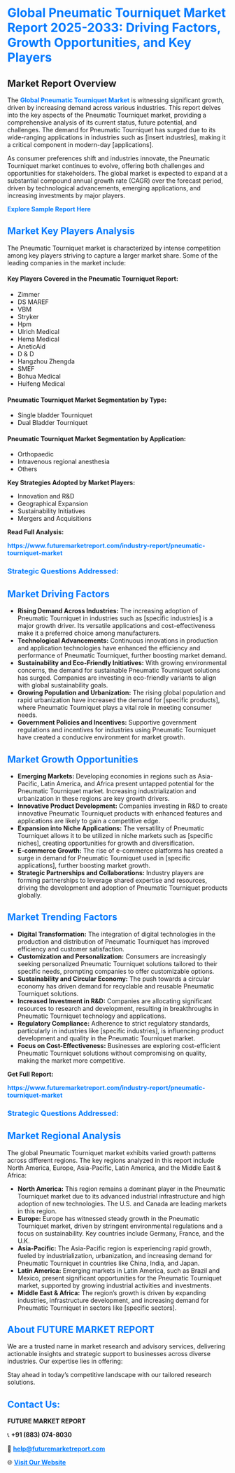 <h1 style="color: #007BFF;">Global Pneumatic Tourniquet Market Report 2025-2033: Driving Factors, Growth Opportunities, and Key Players</h1>

<section id="overview">
<h2>Market Report Overview</h2>
<p>The <a href="https://www.futuremarketreport.com/industry-report/pneumatic-tourniquet-market" style="color: #007BFF; text-decoration: none;"><strong>Global Pneumatic Tourniquet Market</strong></a> is witnessing significant growth, driven by increasing demand across various industries. This report delves into the key aspects of the Pneumatic Tourniquet market, providing a comprehensive analysis of its current status, future potential, and challenges. The demand for Pneumatic Tourniquet has surged due to its wide-ranging applications in industries such as [insert industries], making it a critical component in modern-day [applications].</p>
<p>As consumer preferences shift and industries innovate, the Pneumatic Tourniquet market continues to evolve, offering both challenges and opportunities for stakeholders. The global market is expected to expand at a substantial compound annual growth rate (CAGR) over the forecast period, driven by technological advancements, emerging applications, and increasing investments by major players.</p>
</section>

<section id="overview">
<p><a href="https://www.futuremarketreport.com/request-sample/reportId=80093" style="color: #007BFF; text-decoration: none;"><strong>Explore Sample Report Here</strong></a></p>
</section>

<section id="key-players">
<h2 style="color: #007BFF;">Market Key Players Analysis</h2>
<p>The Pneumatic Tourniquet market is characterized by intense competition among key players striving to capture a larger market share. Some of the leading companies in the market include:</p>
<h4>Key Players Covered in the Pneumatic Tourniquet Report:</h4>
<ul><li>Zimmer</li><li>DS MAREF</li><li>VBM</li><li>Stryker</li><li>Hpm</li><li>Ulrich Medical</li><li>Hema Medical</li><li>AneticAid</li><li>D &amp; D</li><li>Hangzhou Zhengda</li><li>SMEF</li><li>Bohua Medical</li><li>Huifeng Medical</li></ul>
<h4>Pneumatic Tourniquet Market Segmentation by Type:</h4>
<ul><li>Single bladder Tourniquet</li><li>Dual Bladder Tourniquet</li></ul>

<h4>Pneumatic Tourniquet Market Segmentation by Application:</h4>
<ul><li>Orthopaedic</li><li>Intravenous regional anesthesia</li><li>Others</li></ul>
<p><strong>Key Strategies Adopted by Market Players:</strong></p>
<ul>
<li>Innovation and R&D</li>
<li>Geographical Expansion</li>
<li>Sustainability Initiatives</li>
<li>Mergers and Acquisitions</li>
</ul>
</section>

<section>
<p><strong>Read Full Analysis: </strong></p><a href="https://www.futuremarketreport.com/industry-report/pneumatic-tourniquet-market" style="color: #007BFF; text-decoration: none;"><strong>https://www.futuremarketreport.com/industry-report/pneumatic-tourniquet-market</strong></a>
<h3 style="color: #007BFF;">Strategic Questions Addressed:</h3>
</section>

<section id="driving-factors">
<h2 style="color: #007BFF;">Market Driving Factors</h2>
<ul>
<li><strong>Rising Demand Across Industries:</strong> The increasing adoption of Pneumatic Tourniquet in industries such as [specific industries] is a major growth driver. Its versatile applications and cost-effectiveness make it a preferred choice among manufacturers.</li>
<li><strong>Technological Advancements:</strong> Continuous innovations in production and application technologies have enhanced the efficiency and performance of Pneumatic Tourniquet, further boosting market demand.</li>
<li><strong>Sustainability and Eco-Friendly Initiatives:</strong> With growing environmental concerns, the demand for sustainable Pneumatic Tourniquet solutions has surged. Companies are investing in eco-friendly variants to align with global sustainability goals.</li>
<li><strong>Growing Population and Urbanization:</strong> The rising global population and rapid urbanization have increased the demand for [specific products], where Pneumatic Tourniquet plays a vital role in meeting consumer needs.</li>
<li><strong>Government Policies and Incentives:</strong> Supportive government regulations and incentives for industries using Pneumatic Tourniquet have created a conducive environment for market growth.</li>
</ul>
</section>

<section id="growth-opportunities">
<h2 style="color: #007BFF;">Market Growth Opportunities</h2>
<ul>
<li><strong>Emerging Markets:</strong> Developing economies in regions such as Asia-Pacific, Latin America, and Africa present untapped potential for the Pneumatic Tourniquet market. Increasing industrialization and urbanization in these regions are key growth drivers.</li>
<li><strong>Innovative Product Development:</strong> Companies investing in R&D to create innovative Pneumatic Tourniquet products with enhanced features and applications are likely to gain a competitive edge.</li>
<li><strong>Expansion into Niche Applications:</strong> The versatility of Pneumatic Tourniquet allows it to be utilized in niche markets such as [specific niches], creating opportunities for growth and diversification.</li>
<li><strong>E-commerce Growth:</strong> The rise of e-commerce platforms has created a surge in demand for Pneumatic Tourniquet used in [specific applications], further boosting market growth.</li>
<li><strong>Strategic Partnerships and Collaborations:</strong> Industry players are forming partnerships to leverage shared expertise and resources, driving the development and adoption of Pneumatic Tourniquet products globally.</li>
</ul>
</section>

<section id="trending-factors">
<h2 style="color: #007BFF;">Market Trending Factors</h2>
<ul>
<li><strong>Digital Transformation:</strong> The integration of digital technologies in the production and distribution of Pneumatic Tourniquet has improved efficiency and customer satisfaction.</li>
<li><strong>Customization and Personalization:</strong> Consumers are increasingly seeking personalized Pneumatic Tourniquet solutions tailored to their specific needs, prompting companies to offer customizable options.</li>
<li><strong>Sustainability and Circular Economy:</strong> The push towards a circular economy has driven demand for recyclable and reusable Pneumatic Tourniquet solutions.</li>
<li><strong>Increased Investment in R&D:</strong> Companies are allocating significant resources to research and development, resulting in breakthroughs in Pneumatic Tourniquet technology and applications.</li>
<li><strong>Regulatory Compliance:</strong> Adherence to strict regulatory standards, particularly in industries like [specific industries], is influencing product development and quality in the Pneumatic Tourniquet market.</li>
<li><strong>Focus on Cost-Effectiveness:</strong> Businesses are exploring cost-efficient Pneumatic Tourniquet solutions without compromising on quality, making the market more competitive.</li>
</ul>
</section>

<section>
<p><strong>Get Full Report: </strong></p><a href="https://www.futuremarketreport.com/industry-report/pneumatic-tourniquet-market" style="color: #007BFF; text-decoration: none;"><strong>https://www.futuremarketreport.com/industry-report/pneumatic-tourniquet-market</strong></a>
<h3 style="color: #007BFF;">Strategic Questions Addressed:</h3>
</section>


<section id="regional-analysis">
<h2 style="color: #007BFF;">Market Regional Analysis</h2>
<p>The global Pneumatic Tourniquet market exhibits varied growth patterns across different regions. The key regions analyzed in this report include North America, Europe, Asia-Pacific, Latin America, and the Middle East & Africa:</p>
<ul>
<li><strong>North America:</strong> This region remains a dominant player in the Pneumatic Tourniquet market due to its advanced industrial infrastructure and high adoption of new technologies. The U.S. and Canada are leading markets in this region.</li>
<li><strong>Europe:</strong> Europe has witnessed steady growth in the Pneumatic Tourniquet market, driven by stringent environmental regulations and a focus on sustainability. Key countries include Germany, France, and the U.K.</li>
<li><strong>Asia-Pacific:</strong> The Asia-Pacific region is experiencing rapid growth, fueled by industrialization, urbanization, and increasing demand for Pneumatic Tourniquet in countries like China, India, and Japan.</li>
<li><strong>Latin America:</strong> Emerging markets in Latin America, such as Brazil and Mexico, present significant opportunities for the Pneumatic Tourniquet market, supported by growing industrial activities and investments.</li>
<li><strong>Middle East & Africa:</strong> The region’s growth is driven by expanding industries, infrastructure development, and increasing demand for Pneumatic Tourniquet in sectors like [specific sectors].</li>
</ul>
</section>

<footer>
<h2 style="color: #007BFF;">About FUTURE MARKET REPORT</h2>
<p>We are a trusted name in market research and advisory services, delivering actionable insights and strategic support to businesses across diverse industries. Our expertise lies in offering:</p>

<p>Stay ahead in today’s competitive landscape with our tailored research solutions.</p>

<h2 style="color: #007BFF;">Contact Us:</h2>
<p><strong>FUTURE MARKET REPORT</strong></p>
<p>📞 <strong>+91 (883) 074-8030</strong></p>
<p>📧 <strong><a href="mailto:help@futuremarketreport.com" style="color: #007BFF;">help@futuremarketreport.com</a></strong></p>
<p>🌐 <strong><a href="https://www.futuremarketreport.com/" style="color: #007BFF;">Visit Our Website</a></strong></p>
</footer>